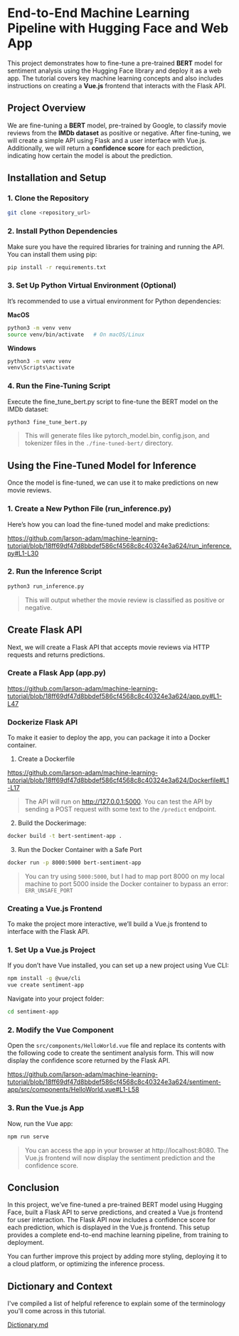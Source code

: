 # End-to-End Machine Learning Pipeline with Hugging Face and Web App

This project demonstrates how to fine-tune a pre-trained **BERT** model for sentiment analysis using the Hugging Face library and deploy it as a web app. The tutorial covers key machine learning concepts and also includes instructions on creating a **Vue.js** frontend that interacts with the Flask API.

## Project Overview

We are fine-tuning a **BERT** model, pre-trained by Google, to classify movie reviews from the **IMDb dataset** as positive or negative. After fine-tuning, we will create a simple API using Flask and a user interface with Vue.js. Additionally, we will return a **confidence score** for each prediction, indicating how certain the model is about the prediction.

## Installation and Setup

### 1. Clone the Repository

```bash
git clone <repository_url>
```

### 2. Install Python Dependencies

Make sure you have the required libraries for training and running the API. You can install them using pip:

```bash
pip install -r requirements.txt
```

### 3. Set Up Python Virtual Environment (Optional)

It’s recommended to use a virtual environment for Python dependencies:

**MacOS**
```bash
python3 -m venv venv
source venv/bin/activate   # On macOS/Linux
```

**Windows**
```bash
python3 -m venv venv
venv\Scripts\activate
```

### 4. Run the Fine-Tuning Script

Execute the fine_tune_bert.py script to fine-tune the BERT model on the IMDb dataset:

```bash
python3 fine_tune_bert.py
```
> This will generate files like pytorch_model.bin, config.json, and tokenizer files in the `./fine-tuned-bert/` directory.

## Using the Fine-Tuned Model for Inference

Once the model is fine-tuned, we can use it to make predictions on new movie reviews.

### 1. Create a New Python File (run_inference.py)

Here’s how you can load the fine-tuned model and make predictions:

https://github.com/larson-adam/machine-learning-tutorial/blob/18ff69df47d8bbdef586cf4568c8c40324e3a624/run_inference.py#L1-L30

### 2. Run the Inference Script

```bash
python3 run_inference.py
```
> This will output whether the movie review is classified as positive or negative.

## Create Flask API

Next, we will create a Flask API that accepts movie reviews via HTTP requests and returns predictions.

### Create a Flask App (app.py)

https://github.com/larson-adam/machine-learning-tutorial/blob/18ff69df47d8bbdef586cf4568c8c40324e3a624/app.py#L1-L47

### Dockerize Flask API

To make it easier to deploy the app, you can package it into a Docker container.

1. Create a Dockerfile

https://github.com/larson-adam/machine-learning-tutorial/blob/18ff69df47d8bbdef586cf4568c8c40324e3a624/Dockerfile#L1-L17

> The API will run on http://127.0.0.1:5000. You can test the API by sending a POST request with some text to the `/predict` endpoint.

2. Build the Dockerimage:

```bash
docker build -t bert-sentiment-app .
```

3. Run the Docker Container with a Safe Port

```bash
docker run -p 8000:5000 bert-sentiment-app
```
> You can try using `5000:5000`, but I had to map port 8000 on my local machine to port 5000 inside the Docker container to bypass an error: `ERR_UNSAFE_PORT`

### Creating a Vue.js Frontend

To make the project more interactive, we’ll build a Vue.js frontend to interface with the Flask API.

### 1. Set Up a Vue.js Project

If you don’t have Vue installed, you can set up a new project using Vue CLI:

```bash
npm install -g @vue/cli
vue create sentiment-app
```

Navigate into your project folder:

```bash
cd sentiment-app
```

### 2. Modify the Vue Component

Open the `src/components/HelloWorld.vue` file and replace its contents with the following code to create the sentiment analysis form. This will now display the confidence score returned by the Flask API.

https://github.com/larson-adam/machine-learning-tutorial/blob/18ff69df47d8bbdef586cf4568c8c40324e3a624/sentiment-app/src/components/HelloWorld.vue#L1-L58

### 3. Run the Vue.js App

Now, run the Vue app:

```bash
npm run serve
```

> You can access the app in your browser at http://localhost:8080. The Vue.js frontend will now display the sentiment prediction and the confidence score.

## Conclusion

In this project, we’ve fine-tuned a pre-trained BERT model using Hugging Face, built a Flask API to serve predictions, and created a Vue.js frontend for user interaction. The Flask API now includes a confidence score for each prediction, which is displayed in the Vue.js frontend. This setup provides a complete end-to-end machine learning pipeline, from training to deployment.

You can further improve this project by adding more styling, deploying it to a cloud platform, or optimizing the inference process.

## Dictionary and Context

I've compiled a list of helpful reference to explain some of the terminology you'll come across in this tutorial.

[Dictionary.md](https://github.com/larson-adam/machine-learning-tutorial/blob/main/dictionary.md)
